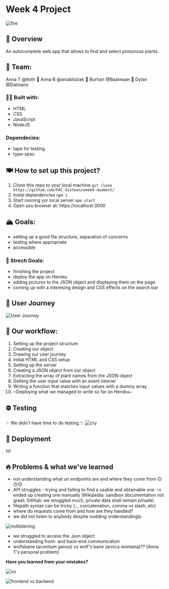 # Week 4 Project
![fire](https://media.giphy.com/media/l2QEgWxqxI2WJCXpC/giphy.gif)

## 🌱 Overview
An autocomplete web app that allows to find and select poisonous plants.  

## 🤯 Team:

Anna T @tloth :baby_chick: Anna B @aniablaziak :baby_chick: Burhan @Baalwaan :baby_chick: Dylan @Dalmano

### 👷‍♀️ Built with:
- HTML 
- CSS
- JavaScript
- NodeJS

### Dependecies:
- tape for testing
- type-spec

## 🍽 How to set up this project?
1. Clone this repo to your local machine
```git clone https://github.com/FAC-Sixteen/week4-daabest/```
2. Instal dependencies 
```npm i```
3. Start running yor local server
```npm start```
4. Open you browser at:
https://localhost:3000

## 🏔 Goals:
- setting up a good file structure, separation of concerns
- testing where appropriate
- accessible

### 🌋 Strech Goals:
- finishing the project
- deploy the app on Heroku 
- adding pictures to the JSON object and displaying them on the page
- coming up with a interesing design and CSS effects on the search bar

## 🚖 User Journey
![User Journey](https://i.ibb.co/TTF33LK/IMG-4340.jpg)

## 📌 Our workflow:
1. Setting up the project structure 
2. Creating our object
3. Drawing our user journey
4. Initial HTML and CSS setup
5. Setting up the server
6. Creating a JSON object from our object 
7. Extracting the array of plant names from the JSON object
8. Getting the user input value with an event listener
9. Writing a function that matches input values with a dummy array
10. ~Deploying what we managed to write so far on Heroku~

## ⛔️ Testing
✨ We didn't have time to do testing ✨
![cry](https://media.giphy.com/media/mBaNKEmk9SUKs/giphy.gif)

## 🚀 Deployment

lol

## 🔥 Problems & what we've learned
- not understanding what url endpoints are and where they come from 🙃🙃🙃
- API struggles - trying and failing to find a usable and obtainable one --> ended up creating one manually (Wikipedia: sandbox documentation not great; GitHub: we struggled much, private data shall remain private)
- filepath syntax can be tricky (.., concatenation, comma vs slash, etc)
- where do requests come from and how are they handled?
- we did not listen to anybody despite nodding understandingly

![notlistening](https://media2.giphy.com/media/1BCIlYHwJ3hu0/giphy.gif?cid=790b76115c9e13ee624b4f6b452fa48b)
- we struggled to access the .json object
- understanding front- and back-end communication
- wolfsbane (aconitum genus) vs wolf's bane (arnica montana)?? (Anna T's personal problem)

**Have you learned from your mistakes?**

![no](https://1.bp.blogspot.com/-hht9EJDz7XM/WCTfSwE8GmI/AAAAAAAAA5o/NslAPokCIDwBvJ1crwd62UG_DJm4FECzwCEw/s1600/lea.gif)



![frontend vs backend](https://i.redd.it/x4wu9ospath01.jpg)
